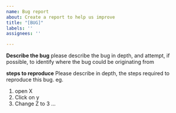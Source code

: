 ```yaml
---
name: Bug report
about: Create a report to help us improve
title: "[BUG]"
labels: ''
assignees: ''

---
```


**Describe the bug**
please describe the bug in depth, and attempt, if possible, to identify where the bug could be originating from

**steps to reproduce**
Please describe in depth, the steps required to reproduce this bug.
eg.
1. open X
2. Click on y
3. Change Z to 3
...
